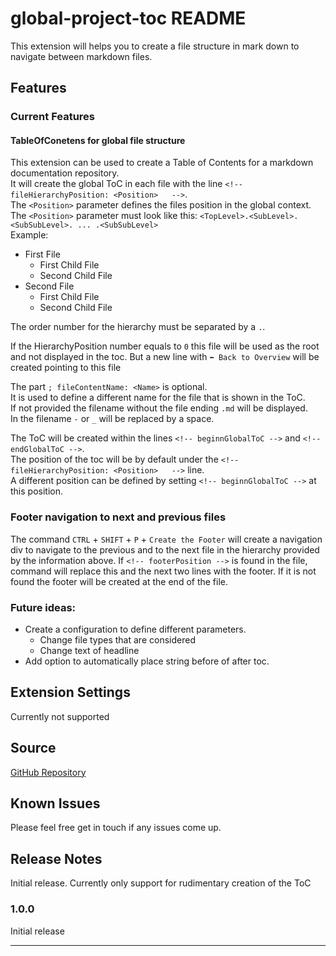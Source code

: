 # global-project-toc README

This extension will helps you to create a file structure in mark down to navigate between markdown files.

## Features

### Current Features
#### TableOfConetens for global file structure
This extension can be used to create a Table of Contents for a markdown documentation repository.   
It will create the global ToC in each file with the line `<!-- fileHierarchyPosition: <Position>   -->`.   
The `<Position>` parameter defines the files position in the global context.   
The `<Position>` parameter must look like this: `<TopLevel>.<SubLevel>.<SubSubLevel>. ... .<SubSubLevel>`   
Example:   
- First File <!-- fileHierarchyPosition: 1 -->   
  - First Child File <!-- fileHierarchyPosition: 1.1 -->   
  - Second Child File <!-- fileHierarchyPosition: 1.2 -->   
- Second File <!-- fileHierarchyPosition: 2 -->   
  - First Child File <!-- fileHierarchyPosition: 2.1 -->   
  - Second Child File <!-- fileHierarchyPosition: 2.2 -->   

The order number for the hierarchy must be separated by a `.`.   

If the HierarchyPosition number equals to `0` this file will be used as the root and not displayed in the toc.
But a new line with `⬅️ Back to Overview` will be created pointing to this file

The part `; fileContentName: <Name>` is optional.    
It is used to define a different name for the file that is shown in the ToC.   
If not provided the filename without the file ending `.md` will be displayed.   
In the filename `-` or `_` will be replaced by a space.   

The ToC will be created within the lines `<!-- beginnGlobalToC -->` and `<!-- endGlobalToC -->`.   
The position of the toc will be by default under the `<!-- fileHierarchyPosition: <Position>   -->` line.   
A different position can be defined by setting `<!-- beginnGlobalToC -->` at this position.   

### Footer navigation to next and previous files
The command `CTRL` + `SHIFT` + `P` + `Create the Footer` will create a navigation div to navigate to the previous and to the next file in the hierarchy provided by the information above.
If `<!-- footerPosition -->` is found in the file, command will replace this and the next two lines with the footer.
If it is not found the footer will be created at the end of the file.

### Future ideas:
- Create a configuration to define different parameters.
  - Change file types that are considered
  - Change text of headline
- Add option to automatically place string before of after toc.

## Extension Settings

Currently not supported

## Source

[GitHub Repository](https://github.com/RichardSprenger/global-project-toc-for-markdown)

## Known Issues

Please feel free get in touch if any issues come up.

## Release Notes

Initial release.
Currently only support for rudimentary creation of the ToC

### 1.0.0

Initial release

-----------------------------------------------------------------------------------------------------------
